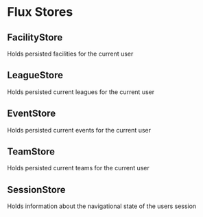 # Flux Stores

## FacilityStore

Holds persisted facilities for the current user

## LeagueStore

Holds persisted current leagues for the current user

## EventStore

Holds persisted current events for the current user

## TeamStore

Holds persisted current teams for the current user

## SessionStore

Holds information about the navigational state of the users session
